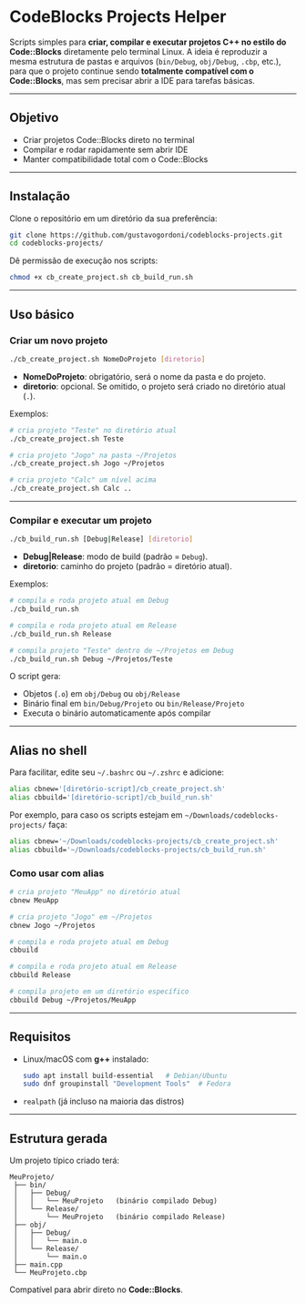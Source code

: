 # CodeBlocks Projects Helper

Scripts simples para **criar, compilar e executar projetos C++ no estilo do Code::Blocks** diretamente pelo terminal Linux.
A ideia é reproduzir a mesma estrutura de pastas e arquivos (`bin/Debug`, `obj/Debug`, `.cbp`, etc.), para que o projeto continue sendo **totalmente compatível com o Code::Blocks**, mas sem precisar abrir a IDE para tarefas básicas.

---

## Objetivo

* Criar projetos Code::Blocks direto no terminal
* Compilar e rodar rapidamente sem abrir IDE
* Manter compatibilidade total com o Code::Blocks

---

## Instalação

Clone o repositório em um diretório da sua preferência:

```bash
git clone https://github.com/gustavogordoni/codeblocks-projects.git
cd codeblocks-projects/
```

Dê permissão de execução nos scripts:

```bash
chmod +x cb_create_project.sh cb_build_run.sh
```

---

## Uso básico

### Criar um novo projeto

```bash
./cb_create_project.sh NomeDoProjeto [diretorio]
```

* **NomeDoProjeto**: obrigatório, será o nome da pasta e do projeto.
* **diretorio**: opcional. Se omitido, o projeto será criado no diretório atual (`.`).

Exemplos:

```bash
# cria projeto "Teste" no diretório atual
./cb_create_project.sh Teste

# cria projeto "Jogo" na pasta ~/Projetos
./cb_create_project.sh Jogo ~/Projetos

# cria projeto "Calc" um nível acima
./cb_create_project.sh Calc ..
```

---

### Compilar e executar um projeto

```bash
./cb_build_run.sh [Debug|Release] [diretorio]
```

* **Debug|Release**: modo de build (padrão = `Debug`).
* **diretorio**: caminho do projeto (padrão = diretório atual).

Exemplos:

```bash
# compila e roda projeto atual em Debug
./cb_build_run.sh

# compila e roda projeto atual em Release
./cb_build_run.sh Release

# compila projeto "Teste" dentro de ~/Projetos em Debug
./cb_build_run.sh Debug ~/Projetos/Teste
```

O script gera:

* Objetos (`.o`) em `obj/Debug` ou `obj/Release`
* Binário final em `bin/Debug/Projeto` ou `bin/Release/Projeto`
* Executa o binário automaticamente após compilar

---

## Alias no shell

Para facilitar, edite seu `~/.bashrc` ou `~/.zshrc` e adicione:

```bash
alias cbnew='[diretório-script]/cb_create_project.sh'
alias cbbuild='[diretório-script]/cb_build_run.sh'
```
Por exemplo, para caso os scripts estejam em `~/Downloads/codeblocks-projects/` faça:

```bash
alias cbnew='~/Downloads/codeblocks-projects/cb_create_project.sh'
alias cbbuild='~/Downloads/codeblocks-projects/cb_build_run.sh'
```

### Como usar com alias

```bash
# cria projeto "MeuApp" no diretório atual
cbnew MeuApp

# cria projeto "Jogo" em ~/Projetos
cbnew Jogo ~/Projetos

# compila e roda projeto atual em Debug
cbbuild

# compila e roda projeto atual em Release
cbbuild Release

# compila projeto em um diretório específico
cbbuild Debug ~/Projetos/MeuApp
```

---

## Requisitos

* Linux/macOS com **g++** instalado:

  ```bash
  sudo apt install build-essential   # Debian/Ubuntu
  sudo dnf groupinstall "Development Tools"  # Fedora
  ```
* `realpath` (já incluso na maioria das distros)

---

## Estrutura gerada

Um projeto típico criado terá:

```
MeuProjeto/
 ├── bin/
 │   ├── Debug/
 │   │   └── MeuProjeto   (binário compilado Debug)
 │   └── Release/
 │       └── MeuProjeto   (binário compilado Release)
 ├── obj/
 │   ├── Debug/
 │   │   └── main.o
 │   └── Release/
 │       └── main.o
 ├── main.cpp
 └── MeuProjeto.cbp
```

Compatível para abrir direto no **Code::Blocks**.
